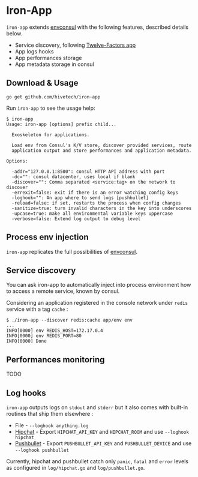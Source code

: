 # Iron-App

`iron-app` extends [envconsul][1] with the
following features, described details below.

* Service discovery, following [Twelve-Factors app][3]
* App logs hooks
* App performances storage
* App metadata storage in consul

## Download & Usage

```
go get github.com/hivetech/iron-app
```

Run `iron-app` to see the usage help:

```
$ iron-app
Usage: iron-app [options] prefix child...

  Exoskeleton for applications.

  Load env from Consul's K/V store, discover provided services, route
  application output and store performances and application metadata.

Options:

  -addr="127.0.0.1:8500": consul HTTP API address with port
  -dc="": consul datacenter, uses local if blank
  -discover="": Comma separated <service:tag> on the network to discover
  -errexit=false: exit if there is an error watching config keys
  -loghook="": An app where to send logs [pushbullet]
  -reload=false: if set, restarts the process when config changes
  -sanitize=true: turn invalid characters in the key into underscores
  -upcase=true: make all environmental variable keys uppercase
  -verbose=false: Extend log output to debug level
```

## Process env injection

`iron-app` replicates the full possibilities of [envconsul][1].

## Service discovery

You can ask iron-app to automatically inject into process environment how to
access a remote service, known by consul.

Considering an application registered in the console network under `redis`
service with a tag `cache` :

```
$ ./iron-app --discover redis:cache app/env env
...
INFO[0000] env REDIS_HOST=172.17.0.4
INFO[0000] env REDIS_PORT=80
INFO[0000] Done
```

## Performances monitoring

TODO

## Log hooks

`iron-app` outputs logs on `stdout` and `stderr` but it also comes with
built-in routines that ship them elsewhere :

* File - `--loghook anything.log`
* [Hipchat](http://hipchat.com/) - Export `HIPCHAT_API_KEY` and `HIPCHAT_ROOM` and use `--loghook hipchat`
* [Pushbullet](http://pushbullet.com/) - Export `PUSHBULLET_API_KEY` and `PUSHBULLET_DEVICE` and use `--loghook pushbullet`

Currently, hipchat and pushbullet catch only `panic`, `fatal` and `error`
levels as configured in `log/hipchat.go` and `log/pushbullet.go`.


[1]: https://github.com/hashicorp/envconsul
[3]: http://12factor.net/
